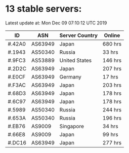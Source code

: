 # 13 stable servers:

Latest update at: Mon Dec 09 07:10:12 UTC 2019

| ID | ASN | Server Country | Online |
| -- | --- | -------------- | ------ |
| #.42A0 | AS63949 | Japan | 680 hrs |
| #.1943 | AS50340 | Russia | 33 hrs |
| #.9FC3 | AS53889 | United States | 146 hrs |
| #.2D2C | AS63949 | Japan | 207 hrs |
| #.E0CF | AS63949 | Germany | 17 hrs |
| #.F3AC | AS63949 | Japan | 203 hrs |
| #.68D3 | AS63949 | Japan | 178 hrs |
| #.6C97 | AS63949 | Japan | 178 hrs |
| #.5989 | AS50340 | Russia | 244 hrs |
| #.653A | AS50340 | Russia | 196 hrs |
| #.EB76 | AS9009 | Singapore | 34 hrs |
| #.66E8 | AS9009 | Japan | 99 hrs |
| #.DC16 | AS63949 | Japan | 277 hrs |

